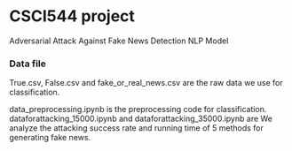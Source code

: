# CSCI544 project

Adversarial Attack Against Fake News Detection NLP Model

### Data file
 True.csv, False.csv and fake_or_real_news.csv are the raw data we use for classification.
 
data_preprocessing.ipynb is the preprocessing code for classification. 
dataforattacking_15000.ipynb and dataforattacking_35000.ipynb are 
We analyze the attacking success rate and running time of 5 methods for generating fake news.

